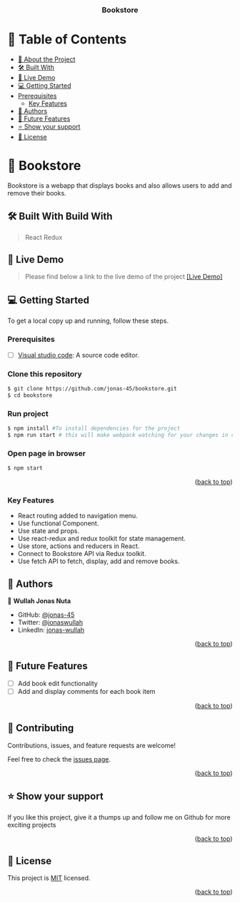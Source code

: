 <a name="readme-top"></a>


<div align="center">

  <h3><b>Bookstore</b></h3>

</div>

<!-- TABLE OF CONTENTS -->

# 📗 Table of Contents

- [📖 About the Project](#about-project)
- [🛠 Built With](#built-with)
- [🚀 Live Demo](#live-demo)
- [💻 Getting Started](#getting-started)
- [Prerequisites](#prerequisites)
    - [Key Features](#key-features)
- [👥 Authors](#authors)
- [🔭 Future Features](#future-features)
- [⭐️ Show your support](#support)
- [📝 License](#license)

<!-- PROJECT DESCRIPTION -->

# 📖 Bookstore <a name="about-project"></a>

Bookstore is a webapp that displays books and also allows users to add and remove their books.

## 🛠 Built With <a name="built-with">Build With</a>
 >React
 >Redux

## 🚀 Live Demo <a name="live-demo"></a>

> Please find below a link to the live demo of the project
<a href="https://book-store-gsq2.onrender.com">[Live Demo]</a>

## 💻 Getting Started <a name="getting-started"></a>

To get a local copy up and running, follow these steps.

### Prerequisites

- [ ] <a href="https://code.visualstudio.com/">Visual studio code</a>: A source code editor.

### Clone this repository

```bash
$ git clone https://github.com/jonas-45/bookstore.git
$ cd bookstore
```
### Run project

```bash
$ npm install #To install dependencies for the project
$ npm run start # this will make webpack watching for your changes in code
```

### Open page in browser
```bash
$ npm start
```


<p align="right">(<a href="#readme-top">back to top</a>)</p>

### Key Features <a name="key-features"></a>

- React routing added to navigation menu.
- Use functional Component.
- Use state and props.
- Use react-redux and redux toolkit for state management.
- Use store, actions and reducers in React.
- Connect to Bookstore API via Redux toolkit.
- Use fetch API to fetch, display, add and remove books.

<!-- AUTHORS -->

## 👥 Authors <a name="authors"></a>

👤 **Wullah Jonas Nuta**

- GitHub: [@jonas-45](https://github.com/jonas-45)
- Twitter: [@jonaswullah](https://twitter.com/jonaswullah)
- LinkedIn: [jonas-wullah](https://linkedin.com/in/jonas-wullah)

<p align="right">(<a href="#readme-top">back to top</a>)</p>

<!-- FUTURE FEATURES -->

## 🔭 Future Features <a name="future-features"></a>

- [ ] Add book edit functionality
- [ ] Add and display comments for each book item

<p align="right">(<a href="#readme-top">back to top</a>)</p>

<!-- CONTRIBUTING -->

## 🤝 Contributing <a name="contributing"></a>

Contributions, issues, and feature requests are welcome!

Feel free to check the [issues page](https://github.com/jonas-45/bookstore/issues).

<p align="right">(<a href="#readme-top">back to top</a>)</p>

<!-- SUPPORT -->

## ⭐️ Show your support <a name="support"></a>

If you like this project, give it a thumps up and follow me on Github for more exciting projects

<p align="right">(<a href="#readme-top">back to top</a>)</p>

<!-- LICENSE -->

## 📝 License <a name="license"></a>

This project is [MIT](./LICENSE) licensed.

<p align="right">(<a href="#readme-top">back to top</a>)</p>

